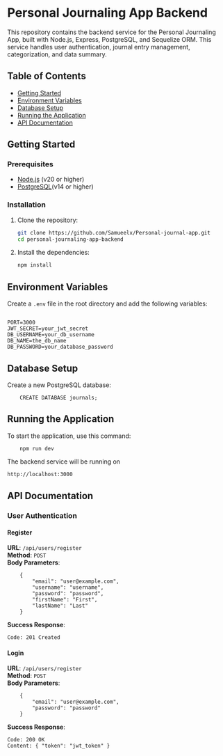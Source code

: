 # Personal Journaling App Backend

This repository contains the backend service for the Personal Journaling App, built with Node.js, Express, PostgreSQL, and Sequelize ORM. This service handles user authentication, journal entry management, categorization, and data summary.

## Table of Contents

- [Getting Started](#getting-started)
- [Environment Variables](#environment-variables)
- [Database Setup](#database-setup)
- [Running the Application](#running-the-application)
- [API Documentation](#api-documentation)

## Getting Started

### Prerequisites

- [Node.js](https://nodejs.org/en/download/) (v20 or higher)
- [PostgreSQL](https://www.postgresql.org/download/)(v14 or higher)

### Installation

1. Clone the repository:

   ```bash
   git clone https://github.com/Samueelx/Personal-journal-app.git
   cd personal-journaling-app-backend
   ```

2. Install the dependencies:

   ```bash
   npm install
   ```

## Environment Variables

Create a `.env` file in the root directory and add the following variables:

```env

PORT=3000
JWT_SECRET=your_jwt_secret
DB_USERNAME=your_db_username
DB_NAME=the_db_name
DB_PASSWORD=your_database_password

```

## Database Setup

Create a new PostgreSQL database:

        CREATE DATABASE journals;

## Running the Application

To start the application, use this command:

        npm run dev

The backend service will be running on

```bash
http://localhost:3000
```

## API Documentation

### User Authentication

#### Register

**URL**: `/api/users/register`  
**Method**: `POST`  
**Body Parameters**:

        {
            "email": "user@example.com",
            "username": "username",
            "password": "password",
            "firstName": "First",
            "lastName": "Last"
        }

**Success Response**:

    Code: 201 Created

#### Login

**URL**: ```/api/users/register```  
**Method**: ```POST```  
**Body Parameters**:

        {
            "email": "user@example.com",
            "password": "password"
        }

**Success Response**:

    Code: 200 OK
    Content: { "token": "jwt_token" }


